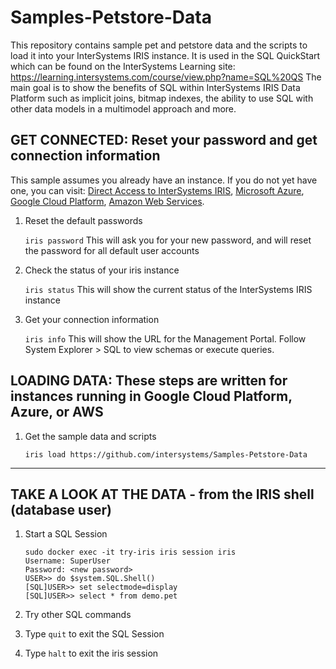 # Samples-Petstore-Data
This repository contains sample pet and petstore data and the scripts to load it into your InterSystems IRIS instance. It is used in the SQL QuickStart which can be found on the InterSystems Learning site: https://learning.intersystems.com/course/view.php?name=SQL%20QS
The main goal is to show the benefits of SQL within InterSystems IRIS Data Platform such as implicit joins, bitmap indexes, the ability to use SQL with other data models in a multimodel approach and more.


## GET CONNECTED: Reset your password and get connection information
This sample assumes you already have an instance. If you do not yet have one, you can visit: [Direct Access to InterSystems IRIS](https://learning.intersystems.com/course/view.php?name=Java%20Build), [Microsoft Azure](https://azuremarketplace.microsoft.com/en-us/marketplace/apps/intersystems.intersystems-iris-single-node), [Google Cloud Platform](https://console.cloud.google.com/marketplace/details/intersystems-launcher/intersystems-iris), [Amazon Web Services](https://aws.amazon.com/marketplace/pp/B07KVYZYT9).


1) Reset the default passwords

	`iris password`
		This will ask you for your new password, and will reset the password for all default user accounts

2) Check the status of your iris instance

	`iris status`
		This will show the current status of the InterSystems IRIS instance
		
3) Get your connection information

	`iris info`
		This will show the URL for the Management Portal. Follow System Explorer > SQL to view schemas or execute queries.

## LOADING DATA: These steps are written for instances running in Google Cloud Platform, Azure, or AWS

1) Get the sample data and scripts
	
	`iris load https://github.com/intersystems/Samples-Petstore-Data`

---
## TAKE A LOOK AT THE DATA - from the IRIS shell (database user)
 
1) Start a SQL Session  

	```
	sudo docker exec -it try-iris iris session iris
	Username: SuperUser
	Password: <new password>
	USER>> do $system.SQL.Shell()
	[SQL]USER>> set selectmode=display
	[SQL]USER>> select * from demo.pet
	```

2) Try other SQL commands
3) Type `quit` to exit the SQL Session
4) Type `halt` to exit the iris session

